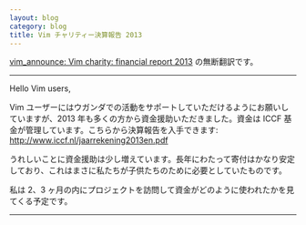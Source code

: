 ```yaml
---
layout: blog
category: blog
title: Vim チャリティー決算報告 2013
---
```


[vim\_announce: Vim charity: financial report 2013](https://groups.google.com/forum/?hl=ja#!topic/vim_announce/nw2dI4Go-U0) の無断翻訳です。

-----

Hello Vim users,

Vim ユーザーにはウガンダでの活動をサポートしていただけるようにお願いしていますが、2013 年も多くの方から資金援助いただきました。資金は ICCF 基金が管理しています。こちらから決算報告を入手できます: <http://www.iccf.nl/jaarrekening2013en.pdf>

うれしいことに資金援助は少し増えています。長年にわたって寄付はかなり安定しており、これはまさに私たちが子供たちのために必要としていたものです。

私は 2、3 ヶ月の内にプロジェクトを訪問して資金がどのように使われたかを見てくる予定です。

-----
